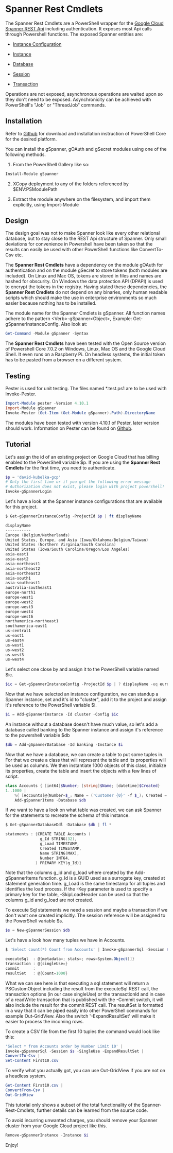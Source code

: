 # Spanner Rest Cmdlets

The Spanner Rest Cmdlets are a PowerShell wrapper for the [Google Cloud Spanner REST Api](https://cloud.google.com/spanner/docs/reference/rest) including authentication. It exposes most Api calls through Powershell functions. The exposed Spanner entities are:

* [Instance Configuration](https://cloud.google.com/spanner/docs/reference/rest/v1/projects.instanceConfigs)

* [Instance](https://cloud.google.com/spanner/docs/reference/rest/v1/projects.instances)

* [Database](https://cloud.google.com/spanner/docs/reference/rest/v1/projects.instances.databases)

* [Session](https://cloud.google.com/spanner/docs/reference/rest/v1/projects.instances.databases.sessions)

* [Transaction](https://cloud.google.com/spanner/docs/reference/rest/v1/Transaction)

Operations are not exposed, asynchronous operations are waited upon so they don't need to be exposed. Asynchronicity can be achieved with PowerShell's "Job" or "ThreadJob" commands.

## Installation

Refer to [Github](https://github.com/PowerShell/Powershell) for download and installation instruction of PowerShell Core for the desired platform.

You can install the gSpanner, gOAuth and gSecret modules using one of the following methods.

1) From the PowerShell Gallery like so:

``` Powershell
Install-Module gSpanner
```

2) XCopy deployment to any of the folders referenced by $ENV:PSModulePath

3) Extract the module anywhere on the filesystem, and import them explicitly, using Import-Module

## Design

The design goal was not to make Spanner look like every other relational database, but to stay close to the REST Api structure of Spanner. Only small deviations for convenience in Powershell have been taken so that the results can easily be used with other PowerShell functions like ConvertTo-Csv etc.

The **Spanner Rest Cmdlets** have a dependency on the module gOAuth for authentication and on the module gSecret to store tokens (both modules are included). On Linux and Mac OS, tokens are stored in files and names are hashed for obscurity. On Windows the data protection API (DPAPI) is used to encrypt the tokens in the registry. Having stated these dependencies, the **Spanner Rest Cmdlets** do not depend on any binaries, only human readable scripts which should make the use in enterprise environments so much easier because nothing has to be installed.

The module name for the Spanner Cmdlets is gSpanner. All function names adhere to the pattern \<Verb\>-gSpanner\<Object\>, Example: Get-gSpannerInstanceConfig. Also look at:

``` Powershell
Get-Command -Module gSpanner -Syntax
```

The **Spanner Rest Cmdlets** have been tested with the Open Source version of Powershell Core 7.0.2 on Windows, Linux, Mac OS and the Google Cloud Shell. It even runs on a Raspberry Pi. On headless systems, the initial token has to be pasted from a browser on a different system.

## Testing

Pester is used for unit testing. The files named *.test.ps1 are to be used with Invoke-Pester.

``` PowerShell
Import-Module pester -Version 4.10.1
Import-Module gSpanner
Invoke-Pester (Get-Item (Get-Module gSpanner).Path).DirectoryName
```

The modules have been tested with version 4.10.1 of Pester, later version should work. Information on Pester can be found on [Github](https://github.com/pester/Pester).

## Tutorial

Let's assign the id of an existing project on Google Cloud that has billing enabled to the PowerShell variable $p. If you are using the **Spanner Rest Cmdlets**  for the first time, you need to authenticate.

``` PowerShell
$p = 'david-kubelka-gcp'
# Only the first time or if you get the following error message
# Authorization does not exist, please login with project powershell!
Invoke-gSpannerLogin
```

Let's have a look at the Spanner instance configurations that are available for this project.

``` PowerShell
$ Get-gSpannerInstanceConfig -ProjectId $p | ft displayName

displayName
-----------
Europe (Belgium/Netherlands)
United States, Europe, and Asia (Iowa/Oklahoma/Belgium/Taiwan)
United States (Northern Virginia/South Carolina)
United States (Iowa/South Carolina/Oregon/Los Angeles)
asia-east1
asia-east2
asia-northeast1
asia-northeast2
asia-northeast3
asia-south1
asia-southeast1
australia-southeast1
europe-north1
europe-west1
europe-west2
europe-west3
europe-west4
europe-west6
northamerica-northeast1
southamerica-east1
us-central1
us-east1
us-east4
us-west1
us-west2
us-west3
us-west4
```

 Let's select one close by and assign it to the PowerShell variable named $ic.

``` PowerShell
$ic = Get-gSpannerInstanceConfig -ProjectId $p | ? displayName -eq europe-west4
```

Now that we have selected an instance configuration, we can standup a Spanner instance, set and it's id to "cluster", add it to the project and assign it's reference to the PowerShell variable $i.

``` PowerShell
$i = Add-gSpannerInstance -Id cluster -Config $ic
```

An instance without a database doesn't have much value, so let's add a database called banking to the Spanner instance and assign it's reference to the powershell variable $db

``` PowerShell
$db = Add-gSpannerDatabase -Id banking -Instance $i
```

Now that we have a database, we can create a table to put some tuples in. For that we
create a class that will represent the table and its properties will be used as columns.
We then instantiate 1000 objects of this class, initialize its properties, create the table
and insert the objects with a few lines of script.

``` PowerShell
class Accounts { [int64]$Number; [string]$Name; [datetime]$Created}
1..1000 |
    %{ [Accounts]@{Number=$_; Name = ('Customer {0}' -f $_); Created = (Get-Date) }} |
    Add-gSpannerItems -Database $db
```

If we want to have a look on what table was created, we can ask Spanner for the statements to recreate the schema of this instance.

``` PowerShell
$ Get-gSpannerDatabaseDdl -Database $db | fl *

statements : {CREATE TABLE Accounts (
               g_Id STRING(32),
               g_Load TIMESTAMP,
               Created TIMESTAMP,
               Name STRING(MAX),
               Number INT64,
             ) PRIMARY KEY(g_Id)}
```

Note that the columns g_id and g_load where created by the Add-gSpannerItems function.
g_Id is a GUID used as a surrogate key, created at statement generation time. g_Load is
the same timestamp for all tuples and identifies the load process. If the -Key parameter is used to specify a primary key for the table, -SkipLoadHeader can be used so that the columns g_id and g_load are not created.

To execute Sql statements we need a session and maybe a transaction if we don't want
one created implicitly. The session reference will be assigned to the PowerShell variable $s.

``` PowerShell
$s = New-gSpannerSession $db
```

Let's have a look how many tuples we have in Accounts.

``` PowerShell
$ 'Select count(*) Count from Accounts' | Invoke-gSpannerSql -Session $s -SingleUse | fl *

executeSql  : @{metadata=; stats=; rows=System.Object[]}
transaction : @{singleUse=}
commit      :
resultSet   : @{Count=1000}
```

What we can see here is that executing a sql statement will return a PSCustomObject including the result
from the executeSql REST call, the transaction options (in our case singleUse) or the transactionId and in case of
a readWrite transaction that is published with the -Commit switch, it will also include the result for the commit REST call.
The resultSet is formatted in a way that it can be piped easily into other PowerShell commands for example Out-GridView. Also the switch '-ExpandResultSet' will make it easier to process the incoming rows.

To create a CSV file from the first 10 tuples the command would look like this:

``` PowerShell
'Select * from Accounts order by Number Limit 10' |
Invoke-gSpannerSql -Session $s -SingleUse -ExpandResultSet |
ConvertTo-Csv |
Set-Content First10.csv
```

To verify what you actually got, you can use Out-GridView if you are not on a headless system.

``` PowerShell
Get-Content First10.csv |
ConvertFrom-Csv |
Out-GridView
```

This tutorial only shows a subset of the total functionality of the Spanner-Rest-Cmdlets, further details can be learned from the source code.

To avoid incurring unwanted charges, you should remove your Spanner cluster from your Google Cloud project like this.

``` PowerShell
Remove-gSpannerInstance -Instance $i
```

Enjoy!
